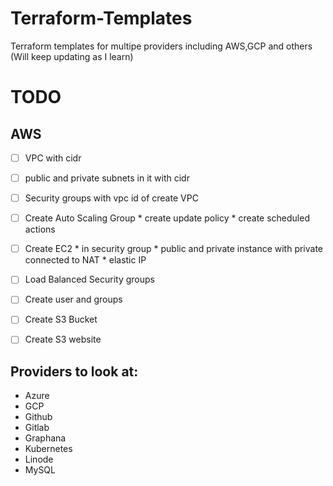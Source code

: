 # Terraform-Templates
Terraform templates for multipe providers including AWS,GCP and others (Will keep updating as I learn)


# TODO

## AWS
- [ ] VPC with cidr
- [ ] public and private subnets in it with cidr
- [ ] Security groups with vpc id of create VPC 
- [ ] Create Auto Scaling Group 
        * create update policy
        * create scheduled actions
- [ ] Create EC2 
        * in security group
        * public and private instance with private connected to NAT
        * elastic IP
- [ ] Load Balanced Security groups
- [ ] Create user and groups
- [ ] Create S3 Bucket
- [ ] Create S3 website



## Providers to look at:

- Azure
- GCP
- Github
- Gitlab
- Graphana
- Kubernetes
- Linode
- MySQL